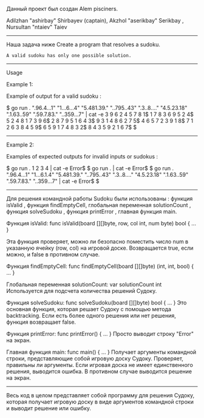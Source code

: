 Данный проект был создан Alem pisciners.

Adilzhan "ashirbay" Shirbayev (captain), Akzhol "aserikbay" Serikbay , Nursultan "ntaiev" Taiev

----------------------------------------------------------------------------------------------------------------------------------

Наша задача ниже 
    Create a program that resolves a sudoku.

    A valid sudoku has only one possible solution.

----------------------------------------------------------------------------------------------------------------------------------

Usage

Example 1:

Example of output for a valid sudoku :

$ go run . ".96.4...1" "1...6...4" "5.481.39." "..795..43" ".3..8...." "4.5.23.18" ".1.63..59" ".59.7.83." "..359...7" | cat -e
3 9 6 2 4 5 7 8 1$
1 7 8 3 6 9 5 2 4$
5 2 4 8 1 7 3 9 6$
2 8 7 9 5 1 6 4 3$
9 3 1 4 8 6 2 7 5$
4 6 5 7 2 3 9 1 8$
7 1 2 6 3 8 4 5 9$
6 5 9 1 7 4 8 3 2$
8 4 3 5 9 2 1 6 7$
$


----------------------------------------------------------------------------------------------------------------------------------


Example 2:

Examples of expected outputs for invalid inputs or sudokus :

$ go run . 1 2 3 4 | cat -e
Error$
$ go run . | cat -e
Error$
$ go run . ".96.4...1" "1...6.1.4" "5.481.39." "..795..43" ".3..8...." "4.5.23.18" ".1.63..59" ".59.7.83." "..359...7" | cat -e
Error$
$

----------------------------------------------------------------------------------------------------------------------------------

Для решения командной работы Sudoku были использованы : функция isValid , функция findEmptyCell, глобальная переменная solutionCount , функция solveSudoku , функция printError , главная функция main.


Функция isValid:
func isValid(board [][]byte, row, col int, num byte) bool { ... }

Эта функция проверяет, можно ли безопасно поместить число num в указанную ячейку (row, col) на игровой доске. Возвращается true, если можно, и false в противном случае.


Функция findEmptyCell:
func findEmptyCell(board [][]byte) (int, int, bool) { ... }

Глобальная переменная solutionCount:
var solutionCount int
Используется для подсчета количества решений Судоку.

Функция solveSudoku:
func solveSudoku(board [][]byte) bool { ... }
Это основная функция, которая решает Судоку с помощью метода backtracking. Если есть более одного решения или нет решения, функция возвращает false.


Функция printError:
func printError() { ... }
Просто выводит строку "Error" на экран.


Главная функция main:
func main() { ... }
    Получает аргументы командной строки, представляющие собой игровую доску Судоку.
    Проверяет, правильны ли аргументы.
    Если игровая доска не имеет единственного решения, выводится ошибка.
    В противном случае выводится решение на экран.

----------------------------------------------------------------------------------------------------------------------------------

Весь код в целом представляет собой программу для решения Судоку, которая получает игровую доску в виде аргументов командной строки и выводит решение или ошибку.